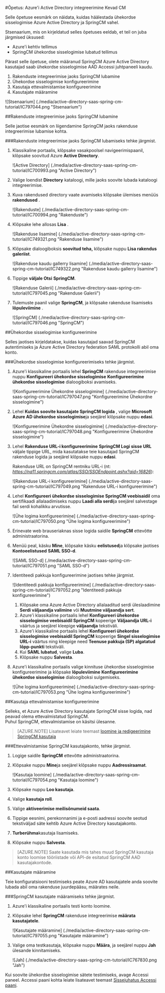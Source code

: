 <properties 
    pageTitle="Õpetus: Azure'i Active Directory integreerimine Kevad CM | Microsoft Azure'i" 
    description="Saate teada, kuidas kasutada Kevad CM Azure Active Directory lubada ühekordse sisselogimise, automatiseeritud ettevalmistamise ja muud!" 
    services="active-directory" 
    authors="jeevansd"  
    documentationCenter="na" 
    manager="femila"/>
<tags 
    ms.service="active-directory" 
    ms.devlang="na" 
    ms.topic="article" 
    ms.tgt_pltfrm="na" 
    ms.workload="identity" 
    ms.date="09/19/2016" 
    ms.author="jeedes" />

#<a name="tutorial-azure-active-directory-integration-with-spring-cm"></a>Õpetus: Azure'i Active Directory integreerimine Kevad CM
  
Selle õpetuse eesmärk on näidata, kuidas häälestada ühekordse sisselogimise Azure Active Directory ja SpringCM vahel.
  
Stsenaarium, mis on kirjeldatud selles õpetuses eeldab, et teil on juba järgmised üksused:

-   Azure'i kehtiv tellimus
-   SpringCM ühekordse sisselogimise lubatud tellimus
  
Pärast selle õpetuse, olete määranud SpringCM Azure Active Directory kasutajad saab ühekordse sisselogimise AAD Accessi juhtpaneeli kaudu.

1.  Rakenduste integreerimise jaoks SpringCM lubamine
2.  Ühekordse sisselogimise konfigureerimine
3.  Kasutaja ettevalmistamise konfigureerimine
4.  Kasutajate määramine

![Stsenaarium] (./media/active-directory-saas-spring-cm-tutorial/IC797044.png "Stsenaarium")

##<a name="enabling-the-application-integration-for-springcm"></a>Rakenduste integreerimise jaoks SpringCM lubamine
  
Selle jaotise eesmärk on liigendamine SpringCM jaoks rakenduse integreerimise lubamise kohta.

###<a name="to-enable-the-application-integration-for-springcm-perform-the-following-steps"></a>Rakenduste integreerimise jaoks SpringCM lubamiseks tehke järgmist.

1.  Klassikaline portaalis, klõpsake vasakpoolsel navigeerimispaanil, klõpsake soovitud Azure **Active Directory**.

    ![Active Directory] (./media/active-directory-saas-spring-cm-tutorial/IC700993.png "Active Directory")

2.  Valige loendist **Directory** kataloogi, mille jaoks soovite lubada kataloogi integreerimise.

3.  Kuva rakendused directory vaate avamiseks klõpsake ülemises menüüs **rakendused** .

    ![Rakenduste] (./media/active-directory-saas-spring-cm-tutorial/IC700994.png "Rakenduste")

4.  Klõpsake lehe allosas **Lisa** .

    ![Rakenduse lisamine] (./media/active-directory-saas-spring-cm-tutorial/IC749321.png "Rakenduse lisamine")

5.  Klõpsake dialoogiboksis **soovitud teha,** klõpsake nuppu **Lisa rakendus galeriist**.

    ![Rakenduse kaudu gallerry lisamine] (./media/active-directory-saas-spring-cm-tutorial/IC749322.png "Rakenduse kaudu gallerry lisamine")

6.  Tippige **väljale Otsi** **SpringCM**.

    ![Rakenduse Galerii] (./media/active-directory-saas-spring-cm-tutorial/IC797045.png "Rakenduse Galerii")

7.  Tulemuste paanil valige **SpringCM**, ja klõpsake rakenduse lisamiseks **lõpuleviimine** .

    ![SpringCM] (./media/active-directory-saas-spring-cm-tutorial/IC797046.png "SpringCM")

##<a name="configuring-single-sign-on"></a>Ühekordse sisselogimise konfigureerimine
  
Selles jaotises kirjeldatakse, kuidas kasutajad saavad SpringCM autentimiseks ja Azure Active Directory federation SAML protokolli abil oma konto.

###<a name="to-configure-single-sign-on-perform-the-following-steps"></a>Ühekordse sisselogimise konfigureerimiseks tehke järgmist.

1.  Azure'i klassikaline portaalis lehel **SpringCM** rakenduse integreerimise nuppu **Konfigureeri ühekordse sisselogimise** **Konfigureerimine ühekordse sisselogimise** dialoogiboksi avamiseks.

    ![Konfigureerimine Ühekordne sisselogimine] (./media/active-directory-saas-spring-cm-tutorial/IC797047.png "Konfigureerimine Ühekordne sisselogimine")

2.  Lehel **Kuidas soovite kasutajate SpringCM logida** , valige **Microsoft Azure AD ühekordse sisselogimise**ja seejärel klõpsake nuppu **edasi**.

    ![Konfigureerimine Ühekordne sisselogimine] (./media/active-directory-saas-spring-cm-tutorial/IC797048.png "Konfigureerimine Ühekordne sisselogimine")

3.  Lehel **Rakenduse URL-i konfigureerimine** **SpringCM Logi sisse URL** väljale tippige URL, mida kasutatakse teie kasutajad SpringCM rakenduse logida ja seejärel klõpsake nuppu **edasi**. 

    Rakenduse URL on SpringCM rentniku URL-i (nt: *https://na11.springcm.com/atlas/SSO/SSOEndpoint.ashx?aid=16826*):

    ![Rakenduse URL-i konfigureerimine] (./media/active-directory-saas-spring-cm-tutorial/IC797049.png "Rakenduse URL-i konfigureerimine")

4.  Lehel **Konfigureeri ühekordse sisselogimise SpringCM veebisaidil** oma sertifikaadi allalaadimiseks nuppu **Laadi alla serdi**ja seejärel salvestage fail serdi kohalikku arvutisse.

    ![Ühe logima konfigureerimine] (./media/active-directory-saas-spring-cm-tutorial/IC797050.png "Ühe logima konfigureerimine")

5.  Erinevate web brauseriaknas sisse logida saidile **SpringCM** ettevõtte administraatorina.

6.  Menüü peal, käsku **Mine**, klõpsake käsku **eelistused**ja klõpsake jaotises **Kontoeelistused** **SAML SSO-d**.

    ![SAML SSO-d] (./media/active-directory-saas-spring-cm-tutorial/IC797051.png "SAML SSO-d")

7.  Identiteedi pakkuja konfigureerimine jaotises tehke järgmist.

    ![Identiteedi pakkuja konfigureerimine] (./media/active-directory-saas-spring-cm-tutorial/IC797052.png "Identiteedi pakkuja konfigureerimine")

    1.  Klõpsake oma Azure Active Directory allalaaditud serdi üleslaadimine **Serdi väljaandja valimine** või **Muutmine väljaandja sert**.
    2.  Azure'i klassikaline portaalis lehel **Konfigureeri ühekordse sisselogimise veebisaidil SpringCM** kopeerige **Väljaandja URL-i** väärtus ja seejärel kleepige **väljaandja** tekstiväli.
    3.  Azure'i klassikaline portaalis lehel **Konfigureeri ühekordse sisselogimise veebisaidil SpringCM** kopeerige **Singel sisselogimise URL-i** väärtus ning kleepige need **Teenuse pakkuja (SP) algatatud lõpp-punkti** tekstiväli.
    4.  Kui **SAML lubatud**, valige **Luba**.
    5.  Klõpsake nuppu **Salvesta**.

8.  Azure'i klassikaline portaalis valige kinnituse ühekordse sisselogimise konfigureerimine ja klõpsake **lõpuleviimine** **Konfigureerimine ühekordse sisselogimise** dialoogiboksi sulgemiseks.

    ![Ühe logima konfigureerimine] (./media/active-directory-saas-spring-cm-tutorial/IC797053.png "Ühe logima konfigureerimine")

##<a name="configuring-user-provisioning"></a>Kasutaja ettevalmistamise konfigureerimine
  
Selleks, et Azure Active Directory kasutajate SpringCM sisse logida, nad peavad olema ettevalmistatud SpringCM.  
Puhul SpringCM, ettevalmistamise on käsitsi ülesanne.

>[AZURE.NOTE] Lisateavet leiate teemast [loomine ja redigeerimine SpringCM kasutaja](http://knowledge.springcm.com/create-and-edit-a-springcm-user)

###<a name="to-provision-a-user-account-to-springcm-perform-the-following-steps"></a>Ettevalmistamise SpringCM kasutajakonto, tehke järgmist.

1.  Logige saidile **SpringCM** ettevõtte administraatorina.

2.  Klõpsake nuppu **Mine**ja seejärel klõpsake nuppu **Aadressiraamat**.

    ![Kasutaja loomine] (./media/active-directory-saas-spring-cm-tutorial/IC797054.png "Kasutaja loomine")

3.  Klõpsake nuppu **Loo kasutaja**.

4.  Valige **kasutaja roll**.

5.  Valige **aktiveerimise meilisõnumeid saata**.

6.  Tippige eesnimi, perekonnanimi ja e-posti aadressi soovite seotud tekstiväljad säte kehtib Azure Active Directory kasutajakonto.

7.  **Turberühma**kasutaja lisamiseks.

8.  Klõpsake nuppu **Salvesta**.

>[AZURE.NOTE] Saate kasutada mis tahes muud SpringCM kasutaja konto loomise tööriistade või API-de esitatud SpringCM AAD kasutajakontode.

##<a name="assigning-users"></a>Kasutajate määramine
  
Teie konfiguratsiooni testimiseks peate Azure AD kasutajatele anda soovite lubada abil oma rakenduse juurdepääsu, määrates neile.

###<a name="to-assign-users-to-springcm-perform-the-following-steps"></a>SpringCM kasutajate määramiseks tehke järgmist.

1.  Azure'i klassikaline portaalis testi konto loomine.

2.  Klõpsake lehel **SpringCM** rakenduse integreerimise **määrata kasutajatele**.

    ![Kasutajate määramine] (./media/active-directory-saas-spring-cm-tutorial/IC797055.png "Kasutajate määramine")

3.  Valige oma testkasutaja, klõpsake nuppu **Määra**, ja seejärel nuppu **Jah** ülesande kinnitamiseks.

    ![Jah] (./media/active-directory-saas-spring-cm-tutorial/IC767830.png "Jah")
  
Kui soovite ühekordse sisselogimise sätete testimiseks, avage Accessi paneel. Accessi paani kohta leiate lisateavet teemast [Sissejuhatus Accessi paani](active-directory-saas-access-panel-introduction.md).




